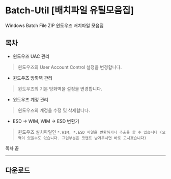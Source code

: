 # Batch-Util [배치파일 유틸모음집]
Windows Batch File ZIP
윈도우즈 배치파일 모음집
## 목차

* 윈도우즈 UAC 관리

>    윈도우즈의 User Account Control 설정을 변경합니다.
  
+ 윈도우즈 방화벽 관리

>    윈도우즈의 기본 방화벽을 설정을 변경합니다.
    
- 윈도우즈 계정 관리

>    윈도우즈의 계정을 수정 및 삭제합니다.
  
* ESD → WIM, WIM → ESD 변환기

>    윈도우즈 설치파일인 `*.WIM, *.ESD 파일을 변환하거나 추출을 할 수 있습니다 (오역이 있을수도 있습니다. 그런부분은 코맨트 남겨주시면 바로 고치겠습니다)`

목차 끝
- - -  
## 다운로드 

  
